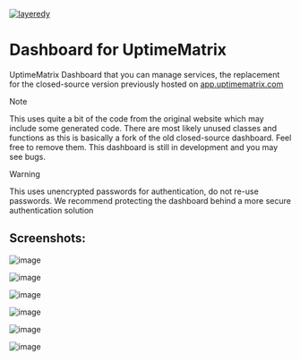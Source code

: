 [![layeredy](https://cdn.layeredy.com/uptimematrix/wordmark.png)](https://uptimematrix.com)

# Dashboard for UptimeMatrix

UptimeMatrix Dashboard that you can manage services, the replacement for the closed-source version previously hosted on [app.uptimematrix.com](https://app.uptimematrix.com) 

> [!NOTE]
> This uses quite a bit of the code from the original website which may include some generated code. There are most likely unused classes and functions as this is basically a fork of the old closed-source dashboard. Feel free to remove them. This dashboard is still in development and you may see bugs.


> [!WARNING]
> This uses unencrypted passwords for authentication, do not re-use passwords. We recommend protecting the dashboard behind a more secure authentication solution


## Screenshots: 
 ![image](https://github.com/user-attachments/assets/5bbff5d0-83ad-4561-add0-ffe636d9000c)

![image](https://github.com/user-attachments/assets/d9d73898-1b41-4dee-a83d-4df6d6267a5e)

![image](https://github.com/user-attachments/assets/61412ea5-501c-47f1-a79b-d8c620998b9e)

![image](https://github.com/user-attachments/assets/1ff63235-3ec5-458e-9f38-8caa115789d3)

![image](https://github.com/user-attachments/assets/62983d59-53bb-47bb-856c-f5df1751e6c8)

![image](https://github.com/user-attachments/assets/4519cb5f-758a-49c9-b17c-94dadfd5d601)
